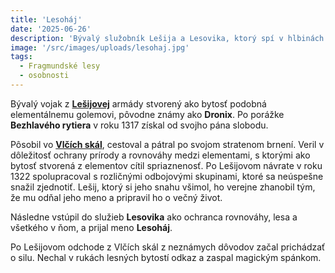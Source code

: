 ```yaml
---
title: 'Lesoháj'
date: '2025-06-26'
description: 'Bývalý služobník Lešija a Lesovika, ktorý spí v hlbinách lesa'
image: '/src/images/uploads/lesohaj.jpg'
tags:
  - Fragmundské lesy
  - osobnosti
---
```


Bývalý vojak z  [**Lešijovej**](/articles/Lesij.md) armády stvorený ako bytosť podobná elementálnemu golemovi, pôvodne známy ako **Dronix**. Po porážke **Bezhlavého rytiera** v roku 1317 získal od svojho pána slobodu.

Pôsobil vo [**Vlčích skál**](/articles/Vlcie-skaly.md), cestoval a pátral po svojom stratenom brnení. Veril v dôležitosť ochrany prírody a rovnováhy medzi elementami, s ktorými ako bytosť stvorená z elementov cítil spriaznenosť. Po Lešijovom návrate v roku 1322 spolupracoval s rozličnými odbojovými skupinami, ktoré sa neúspešne snažil zjednotiť. Lešij, ktorý si jeho snahu všimol, ho verejne zhanobil tým, že mu odňal jeho meno a pripravil ho o večný život.

Následne vstúpil do služieb **Lesovika** ako ochranca rovnováhy, lesa a všetkého v ňom, a prijal meno **Lesoháj**.

Po Lešijovom odchode z Vlčích skál z neznámych dôvodov začal prichádzať o silu. Nechal v rukách lesných bytostí odkaz a zaspal magickým spánkom.
